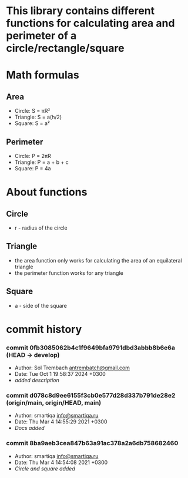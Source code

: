 # This library contains different functions for calculating area and perimeter of a circle/rectangle/square

# Math formulas
## Area
- Circle: S = πR²
- Triangle: S = a(h/2)
- Square: S = a²

## Perimeter
- Circle: P = 2πR
- Triangle: P = a + b + c
- Square: P = 4a

# About functions
## Circle
- r - radius of the circle
## Triangle
- the area function only works for calculating the area of an equilateral triangle
- the perimeter function works for any triangle
## Square
- a - side of the square

# commit history
### commit 0fb3085062b4c1f9649bfa9791dbd3abbb8b6e6a (HEAD -> develop)
- Author: Sol Trembach <antrembatch@gmail.com>
- Date:   Tue Oct 1 19:58:37 2024 +0300
- _added description_

### commit d078c8d9ee6155f3cb0e577d28d337b791de28e2 (origin/main, origin/HEAD, main)
- Author: smartiqa <info@smartiqa.ru>
- Date:   Thu Mar 4 14:55:29 2021 +0300
- _Docs added_

### commit 8ba9aeb3cea847b63a91ac378a2a6db758682460
- Author: smartiqa <info@smartiqa.ru>
- Date:   Thu Mar 4 14:54:08 2021 +0300
- _Circle and square added_
